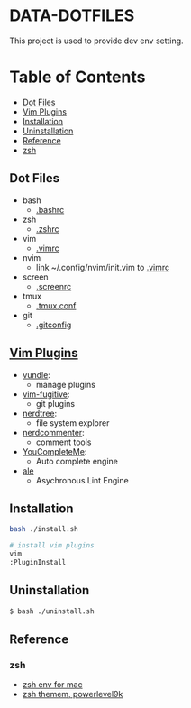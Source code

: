 # DATA-DOTFILES
 This project is used to provide dev env setting.


# Table of Contents
- [Dot Files](#dot-files)
- [Vim Plugins](#vim-plugins)
- [Installation](#installation)
- [Uninstallation](#uninstallation)
- [Reference](#reference)
- [zsh](#zsh)


## Dot Files
 * bash 
   * [.bashrc](https://github.com/kissofjudase23/Data-dotfiles/blob/master/conf/.bashrc)
 * zsh 
   * [.zshrc](https://github.com/kissofjudase23/Data-dotfiles/blob/master/conf/.zshrc)
 * vim 
   * [.vimrc](https://github.com/kissofjudase23/Data-dotfiles/blob/master/conf/.vimrc)
 * nvim 
   * link ~/.config/nvim/init.vim to [.vimrc](https://github.com/kissofjudase23/Data-dotfiles/blob/master/conf/.vimrc)
 * screen 
   * [.screenrc](https://github.com/kissofjudase23/Data-dotfiles/blob/master/conf/.screenrc)
 * tmux 
   * [.tmux.conf](https://github.com/kissofjudase23/Data-dotfiles/blob/master/conf/.tmux.conf)
 * git 
   * [.gitconfig](https://github.com/kissofjudase23/Data-dotfiles/blob/master/conf/.gitconfig)


## [Vim Plugins](https://github.com/kissofjudase23/Data-dotfiles/blob/master/conf/.vimrc#L26-L50)
 * [vundle](https://github.com/VundleVim/Vundle.vim): 
   * manage plugins
 * [vim-fugitive](https://github.com/tpope/vim-fugitive): 
   * git plugins
 * [nerdtree](https://github.com/scrooloose/nerdtree): 
   * file system explorer 
 * [nerdcommenter](https://github.com/scrooloose/nerdcommenter): 
   * comment tools   
 * [YouCompleteMe](https://github.com/Valloric/YouCompleteMe): 
   * Auto complete engine 
 * [ale](https://github.com/w0rp/ale) 
   * Asychronous Lint Engine
 

## Installation
```bash 
bash ./install.sh

# install vim plugins
vim
:PluginInstall  
```

## Uninstallation
```bash 
$ bash ./uninstall.sh
```

## Reference
### zsh
  * [zsh env for mac](https://medium.com/statementdog-engineering/prettify-your-zsh-command-line-prompt-3ca2acc967f)
  * [zsh themem, powerlevel9k](https://github.com/bhilburn/powerlevel9k)
 
   
